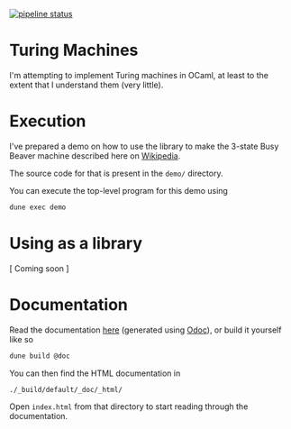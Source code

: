 [![pipeline status](https://gitlab.com/rajdeep-314/turing-machines-ocaml/badges/main/pipeline.svg)](https://gitlab.com/rajdeep-314/turing-machines-ocaml/-/commits/main)


# Turing Machines

I'm attempting to implement Turing machines in OCaml, at least to the extent
that I understand them (very little).


# Execution

I've prepared a demo on how to use the library to make the 3-state Busy Beaver
machine described here on [Wikipedia](https://en.wikipedia.org/wiki/Turing_machine#Formal_definition).

The source code for that is present in the `demo/` directory.

You can execute the top-level program for this demo using
```bash
dune exec demo
```


# Using as a library

[ Coming soon ]


# Documentation

Read the documentation [here](https://rajdeep-314.gitlab.io/turing-machines-ocaml/) (generated using [Odoc](https://github.com/ocaml/odoc)), or build it yourself like so
```bash
dune build @doc
```

You can then find the HTML documentation in
```
./_build/default/_doc/_html/
```

Open `index.html` from that directory to start reading through the documentation.

